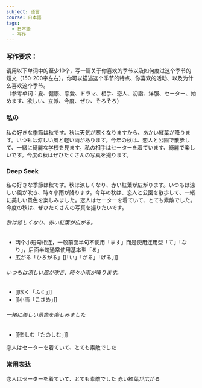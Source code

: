 ```yaml
---
subject: 语言
course: 日本語
tags:
  - 日本語
  - 写作
---
```

### 写作要求：

请用以下单词中的至少10个，写一篇关于你喜欢的季节以及如何度过这个季节的短文（150-200字左右）。你可以描述这个季节的特点、你喜欢的活动、以及为什么喜欢这个季节。  
（参考单词：夏、健康、恋愛、ドラマ、相手、恋人、初詣、洋服、セーター、始めます、欲しい、立派、今度、ぜひ、そろそろ）

### 私の

私の好きな季節は秋です。秋は天気が寒くなりますから、あかい紅葉が降ります。いつもは涼しい風と軽い雨があります。今年の秋は、恋人と公園で散歩して、一緒に綺麗な学校を見ます。私の相手はセーターを着ています、綺麗で楽しいです。今度の秋はぜひたくさんの写真を撮ります。

### Deep Seek

私の好きな季節は秋です。秋は涼しくなり、赤い紅葉が広がります。いつもは涼しい風が吹き、時々小雨が降ります。今年の秋は、恋人と公園を散歩して、一緒に美しい景色を楽しみました。恋人はセーターを着ていて、とても素敵でした。今度の秋は、ぜひたくさんの写真を撮りたいです。


###### 秋は涼しくなり、赤い紅葉が広がる。

- 两个小短句相连，一般前面半句不使用「ます」而是使用连用型「て」「なり」，后面半句通常使用基本型「る」
- 広がる「ひろがる」[[「い」「がる」「げる」]]

###### いつもは涼しい風が吹き、時々小雨が降ります。
- [[吹く「ふく」]]
- [[小雨「こさめ」]]

###### 一緒に美しい景色を楽しみました
- [[楽しむ「たのしむ」]]

恋人はセーターを着ていて、とても素敵でした

### 常用表达

恋人はセーターを着ていて、とても素敵でした
赤い紅葉が広がる
